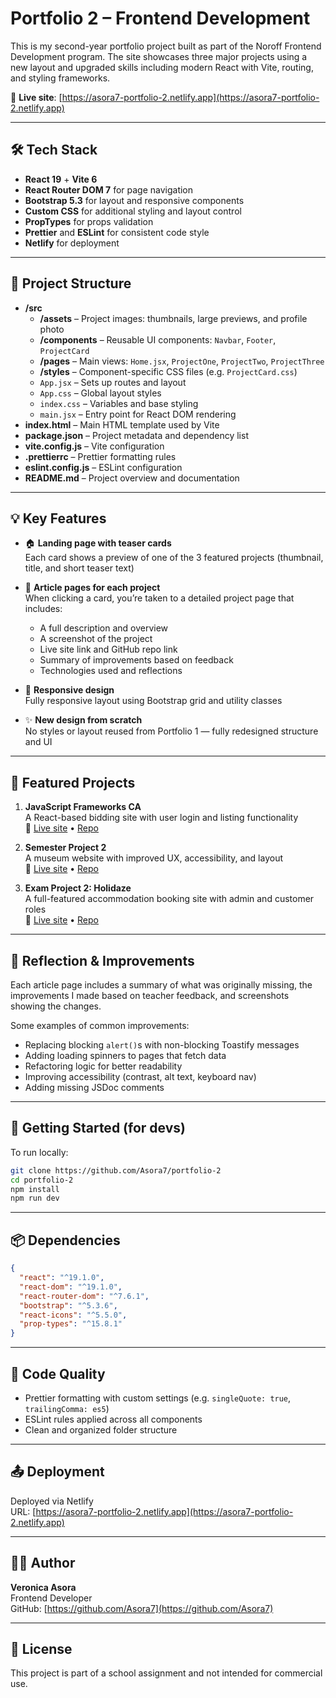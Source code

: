 #  Portfolio 2 – Frontend Development

This is my second-year portfolio project built as part of the Noroff Frontend Development program. The site showcases three major projects using a new layout and upgraded skills including modern React with Vite, routing, and styling frameworks.

🔗 **Live site**: [https://asora7-portfolio-2.netlify.app](https://asora7-portfolio-2.netlify.app)

---

## 🛠️ Tech Stack

- **React 19** + **Vite 6**
- **React Router DOM 7** for page navigation
- **Bootstrap 5.3** for layout and responsive components
- **Custom CSS** for additional styling and layout control
- **PropTypes** for props validation
- **Prettier** and **ESLint** for consistent code style
- **Netlify** for deployment

---

## 📁 Project Structure

- **/src**
  - **/assets** – Project images: thumbnails, large previews, and profile photo
  - **/components** – Reusable UI components: `Navbar`, `Footer`, `ProjectCard`
  - **/pages** – Main views: `Home.jsx`, `ProjectOne`, `ProjectTwo`, `ProjectThree`
  - **/styles** – Component-specific CSS files (e.g. `ProjectCard.css`)
  - `App.jsx` – Sets up routes and layout
  - `App.css` – Global layout styles
  - `index.css` – Variables and base styling
  - `main.jsx` – Entry point for React DOM rendering
- **index.html** – Main HTML template used by Vite
- **package.json** – Project metadata and dependency list
- **vite.config.js** – Vite configuration
- **.prettierrc** – Prettier formatting rules
- **eslint.config.js** – ESLint configuration
- **README.md** – Project overview and documentation


---

## 💡 Key Features

- 🏠 **Landing page with teaser cards**  
  Each card shows a preview of one of the 3 featured projects (thumbnail, title, and short teaser text)

- 📄 **Article pages for each project**  
  When clicking a card, you’re taken to a detailed project page that includes:
  - A full description and overview
  - A screenshot of the project
  - Live site link and GitHub repo link
  - Summary of improvements based on feedback
  - Technologies used and reflections

- 📱 **Responsive design**  
  Fully responsive layout using Bootstrap grid and utility classes

- ✨ **New design from scratch**  
  No styles or layout reused from Portfolio 1 — fully redesigned structure and UI

---

## 🧩 Featured Projects

1. **JavaScript Frameworks CA**  
   A React-based bidding site with user login and listing functionality  
   🔗 [Live site](https://asora7-js-frameworks-ca.netlify.app) • [Repo](https://github.com/Asora7/js-frameworks-ca-asora)

2. **Semester Project 2**  
   A museum website with improved UX, accessibility, and layout  
   🔗 [Live site](https://asora7-semester-project-2.netlify.app) • [Repo](https://github.com/Asora7/semester-project-2-asora)

3. **Exam Project 2: Holidaze**  
   A full-featured accommodation booking site with admin and customer roles  
   🔗 [Live site](https://holidaze-asora.netlify.app) • [Repo](https://github.com/Asora7/holidaze-asora)

---

## 📄 Reflection & Improvements

Each article page includes a summary of what was originally missing, the improvements I made based on teacher feedback, and screenshots showing the changes.

Some examples of common improvements:
- Replacing blocking `alert()`s with non-blocking Toastify messages
- Adding loading spinners to pages that fetch data
- Refactoring logic for better readability
- Improving accessibility (contrast, alt text, keyboard nav)
- Adding missing JSDoc comments

---

## 🚀 Getting Started (for devs)

To run locally:

```bash
git clone https://github.com/Asora7/portfolio-2
cd portfolio-2
npm install
npm run dev
```

---

## 📦 Dependencies

```json
{
  "react": "^19.1.0",
  "react-dom": "^19.1.0",
  "react-router-dom": "^7.6.1",
  "bootstrap": "^5.3.6",
  "react-icons": "^5.5.0",
  "prop-types": "^15.8.1"
}
```

---

## 🧼 Code Quality

- Prettier formatting with custom settings (e.g. `singleQuote: true`, `trailingComma: es5`)
- ESLint rules applied across all components
- Clean and organized folder structure

---

## 📤 Deployment

Deployed via Netlify  
URL: [https://asora7-portfolio-2.netlify.app](https://asora7-portfolio-2.netlify.app)

---

## 👩‍💻 Author

**Veronica Asora**  
Frontend Developer  
GitHub: [https://github.com/Asora7](https://github.com/Asora7)

---

## 📜 License

This project is part of a school assignment and not intended for commercial use.
